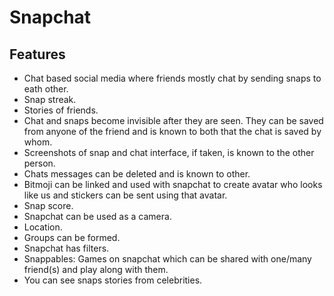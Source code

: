 # Snapchat
## Features
- Chat based social media where friends mostly chat by sending snaps to eath other.
- Snap streak.
- Stories of friends.
- Chat and snaps become invisible after they are seen. They can be saved from anyone of the friend and is known to both that the chat is saved by whom.
- Screenshots of snap and chat interface, if taken, is known to the other person.
- Chats messages can be deleted and is known to other.
- Bitmoji can be linked and used with snapchat to create avatar who looks like us and stickers can be sent using that avatar.
- Snap score.
- Snapchat can be used as a camera.
- Location.
- Groups can be formed.
- Snapchat has filters.
- Snappables: Games on snapchat which can be shared with one/many friend(s) and play along with them.
- You can see snaps stories from celebrities.
                                  
